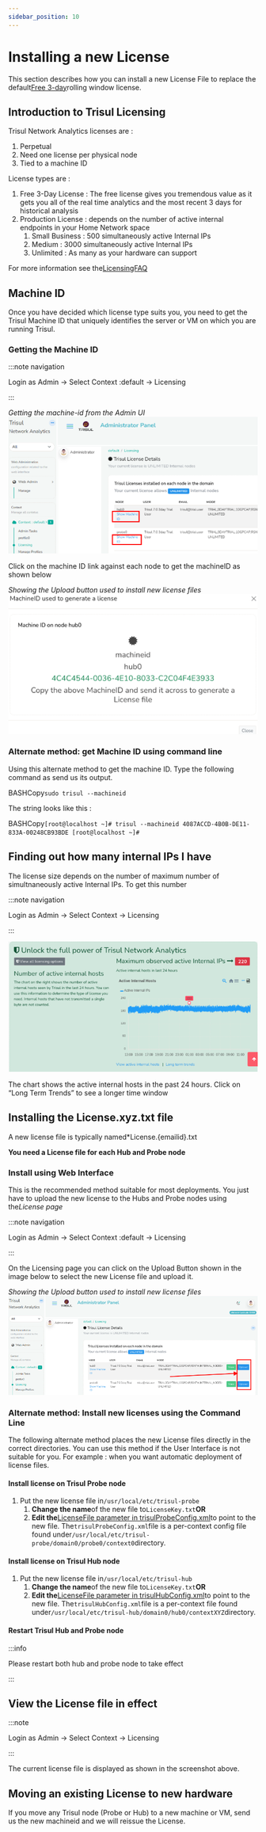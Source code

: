 ```yaml
---
sidebar_position: 10
---
```


# Installing a new License

This section describes how you can install a new License File to replace the default[Free 3-day](https://trisul.org/free)rolling window license.

## Introduction to Trisul Licensing

Trisul Network Analytics licenses are :

1. Perpetual
2. Need one license per physical node
3. Tied to a machine ID

License types are :

1. Free 3-Day License : The free license gives you tremendous value as it gets you all of the real time analytics and the most recent 3 days for historical analysis
2. Production License : depends on the number of active internal endpoints in your Home Network space
   1. Small Business : 500 simultaneously active Internal IPs
   2. Medium : 3000 simultaneously active Internal IPs
   3. Unlimited : As many as your hardware can support

For more information see the[LicensingFAQ](https://trisul.org/pricing)

## Machine ID

Once you have decided which license type suits you, you need to get the Trisul Machine ID that uniquely identifies the server or VM on which you are running Trisul.

### Getting the Machine ID

:::note navigation

Login as Admin → Select Context :default → Licensing

:::

*Getting the machine-id from the Admin UI*  
![](images/machineid.png)

Click on the machine ID link against each node to get the machineID as shown below

*Showing the Upload button used to install new license files*  
![](images/machineid_value.png)

### Alternate method: get Machine ID using command line

Using this alternate method to get the machine ID. Type the following command as send us its output.

 BASHCopy`sudo trisul --machineid`

The string looks like this :

 BASHCopy`[root@localhost ~]# trisul --machineid 4087ACCD-4B0B-DE11-833A-00248CB93BDE [root@localhost ~]#` 

## Finding out how many internal IPs I have

The license size depends on the number of maximum number of simultnaneously active Internal IPs. To get this number

:::note navigation

Login as Admin → Select Context → Licensing

:::

![](images/license.png)

The chart shows the active internal hosts in the past 24 hours. Click on “Long Term Trends” to see a longer time window

## Installing the License.xyz.txt file

A new license file is typically named*License.\{emailid\}.txt

 **You need a License file for each Hub and Probe node**

### Install using Web Interface

This is the recommended method suitable for most deployments. You just have to upload the new license to the Hubs and Probe nodes using the*License page*

:::note navigation

Login as Admin → Select Context :default → Licensing

:::

On the Licensing page you can click on the Upload Button shown in the image below to select the new License file and upload it.

*Showing the Upload button used to install new license files*  
![](images/license_upload.png)

### Alternate method: Install new licenses using the Command Line

The following alternate method places the new License files directly in the correct directories. You can use this method if the User Interface is not suitable for you. For example : when you want automatic deployment of license files.

#### Install license on Trisul Probe node

1. Put the new license file in`/usr/local/etc/trisul-probe`
   1. **Change the name**of the new file to`LicenseKey.txt`**OR**
   2. **Edit the**[LicenseFile parameter in trisulProbeConfig.xml](/docs/ref/trisulconfig#app )to point to the new file. The`trisulProbeConfig.xml`file is a per-context config file found under`/usr/local/etc/trisul-probe/domain0/probe0/context0`directory.

#### Install license on Trisul Hub node

1. Put the new license file in`/usr/local/etc/trisul-hub`
   1. **Change the name**of the new file to`LicenseKey.txt`**OR**
   2. **Edit the**[LicenseFile parameter in trisulHubConfig.xml](/docs/ref/trisulconfig#app )to point to the new file. The`trisulHubConfig.xml`file is a per-context file found under`/usr/local/etc/trisul-hub/domain0/hub0/contextXYZ`directory.

#### Restart Trisul Hub and Probe node

:::info

Please restart both hub and probe node to take effect

:::

## View the License file in effect

:::note

Login as Admin → Select Context → Licensing

:::

The current license file is displayed as shown in the screenshot above.

## Moving an existing License to new hardware

If you move any Trisul node (Probe or Hub) to a new machine or VM, send us the new machineid and we will reissue the License.

